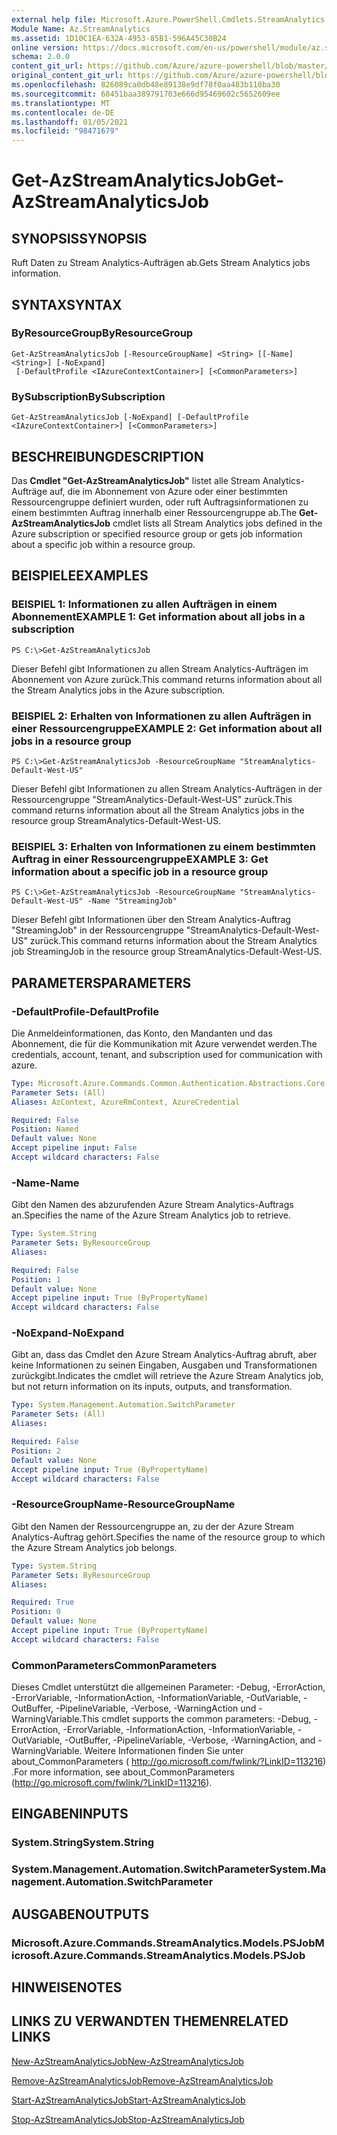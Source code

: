 ```yaml
---
external help file: Microsoft.Azure.PowerShell.Cmdlets.StreamAnalytics.dll-Help.xml
Module Name: Az.StreamAnalytics
ms.assetid: 1D10C1EA-632A-4953-85B1-596A45C30B24
online version: https://docs.microsoft.com/en-us/powershell/module/az.streamanalytics/get-azstreamanalyticsjob
schema: 2.0.0
content_git_url: https://github.com/Azure/azure-powershell/blob/master/src/StreamAnalytics/StreamAnalytics/help/Get-AzStreamAnalyticsJob.md
original_content_git_url: https://github.com/Azure/azure-powershell/blob/master/src/StreamAnalytics/StreamAnalytics/help/Get-AzStreamAnalyticsJob.md
ms.openlocfilehash: 826089ca0db48e89138e9df78f0aa483b110ba30
ms.sourcegitcommit: 68451baa389791703e666d95469602c5652609ee
ms.translationtype: MT
ms.contentlocale: de-DE
ms.lasthandoff: 01/05/2021
ms.locfileid: "98471679"
---
```

# <span data-ttu-id="5459a-101">Get-AzStreamAnalyticsJob</span><span class="sxs-lookup"><span data-stu-id="5459a-101">Get-AzStreamAnalyticsJob</span></span>

## <span data-ttu-id="5459a-102">SYNOPSIS</span><span class="sxs-lookup"><span data-stu-id="5459a-102">SYNOPSIS</span></span>
<span data-ttu-id="5459a-103">Ruft Daten zu Stream Analytics-Aufträgen ab.</span><span class="sxs-lookup"><span data-stu-id="5459a-103">Gets Stream Analytics jobs information.</span></span>

## <span data-ttu-id="5459a-104">SYNTAX</span><span class="sxs-lookup"><span data-stu-id="5459a-104">SYNTAX</span></span>

### <span data-ttu-id="5459a-105">ByResourceGroup</span><span class="sxs-lookup"><span data-stu-id="5459a-105">ByResourceGroup</span></span>
```
Get-AzStreamAnalyticsJob [-ResourceGroupName] <String> [[-Name] <String>] [-NoExpand]
 [-DefaultProfile <IAzureContextContainer>] [<CommonParameters>]
```

### <span data-ttu-id="5459a-106">BySubscription</span><span class="sxs-lookup"><span data-stu-id="5459a-106">BySubscription</span></span>
```
Get-AzStreamAnalyticsJob [-NoExpand] [-DefaultProfile <IAzureContextContainer>] [<CommonParameters>]
```

## <span data-ttu-id="5459a-107">BESCHREIBUNG</span><span class="sxs-lookup"><span data-stu-id="5459a-107">DESCRIPTION</span></span>
<span data-ttu-id="5459a-108">Das **Cmdlet "Get-AzStreamAnalyticsJob"** listet alle Stream Analytics-Aufträge auf, die im Abonnement von Azure oder einer bestimmten Ressourcengruppe definiert wurden, oder ruft Auftragsinformationen zu einem bestimmten Auftrag innerhalb einer Ressourcengruppe ab.</span><span class="sxs-lookup"><span data-stu-id="5459a-108">The **Get-AzStreamAnalyticsJob** cmdlet lists all Stream Analytics jobs defined in the Azure subscription or specified resource group or gets job information about a specific job within a resource group.</span></span>

## <span data-ttu-id="5459a-109">BEISPIELE</span><span class="sxs-lookup"><span data-stu-id="5459a-109">EXAMPLES</span></span>

### <span data-ttu-id="5459a-110">BEISPIEL 1: Informationen zu allen Aufträgen in einem Abonnement</span><span class="sxs-lookup"><span data-stu-id="5459a-110">EXAMPLE 1: Get information about all jobs in a subscription</span></span>
```
PS C:\>Get-AzStreamAnalyticsJob
```

<span data-ttu-id="5459a-111">Dieser Befehl gibt Informationen zu allen Stream Analytics-Aufträgen im Abonnement von Azure zurück.</span><span class="sxs-lookup"><span data-stu-id="5459a-111">This command returns information about all the Stream Analytics jobs in the Azure subscription.</span></span>

### <span data-ttu-id="5459a-112">BEISPIEL 2: Erhalten von Informationen zu allen Aufträgen in einer Ressourcengruppe</span><span class="sxs-lookup"><span data-stu-id="5459a-112">EXAMPLE 2: Get information about all jobs in a resource group</span></span>
```
PS C:\>Get-AzStreamAnalyticsJob -ResourceGroupName "StreamAnalytics-Default-West-US"
```

<span data-ttu-id="5459a-113">Dieser Befehl gibt Informationen zu allen Stream Analytics-Aufträgen in der Ressourcengruppe "StreamAnalytics-Default-West-US" zurück.</span><span class="sxs-lookup"><span data-stu-id="5459a-113">This command returns information about all the Stream Analytics jobs in the resource group StreamAnalytics-Default-West-US.</span></span>

### <span data-ttu-id="5459a-114">BEISPIEL 3: Erhalten von Informationen zu einem bestimmten Auftrag in einer Ressourcengruppe</span><span class="sxs-lookup"><span data-stu-id="5459a-114">EXAMPLE 3: Get information about a specific job in a resource group</span></span>
```
PS C:\>Get-AzStreamAnalyticsJob -ResourceGroupName "StreamAnalytics-Default-West-US" -Name "StreamingJob"
```

<span data-ttu-id="5459a-115">Dieser Befehl gibt Informationen über den Stream Analytics-Auftrag "StreamingJob" in der Ressourcengruppe "StreamAnalytics-Default-West-US" zurück.</span><span class="sxs-lookup"><span data-stu-id="5459a-115">This command returns information about the Stream Analytics job StreamingJob in the resource group StreamAnalytics-Default-West-US.</span></span>

## <span data-ttu-id="5459a-116">PARAMETERS</span><span class="sxs-lookup"><span data-stu-id="5459a-116">PARAMETERS</span></span>

### <span data-ttu-id="5459a-117">-DefaultProfile</span><span class="sxs-lookup"><span data-stu-id="5459a-117">-DefaultProfile</span></span>
<span data-ttu-id="5459a-118">Die Anmeldeinformationen, das Konto, den Mandanten und das Abonnement, die für die Kommunikation mit Azure verwendet werden.</span><span class="sxs-lookup"><span data-stu-id="5459a-118">The credentials, account, tenant, and subscription used for communication with azure.</span></span>

```yaml
Type: Microsoft.Azure.Commands.Common.Authentication.Abstractions.Core.IAzureContextContainer
Parameter Sets: (All)
Aliases: AzContext, AzureRmContext, AzureCredential

Required: False
Position: Named
Default value: None
Accept pipeline input: False
Accept wildcard characters: False
```

### <span data-ttu-id="5459a-119">-Name</span><span class="sxs-lookup"><span data-stu-id="5459a-119">-Name</span></span>
<span data-ttu-id="5459a-120">Gibt den Namen des abzurufenden Azure Stream Analytics-Auftrags an.</span><span class="sxs-lookup"><span data-stu-id="5459a-120">Specifies the name of the Azure Stream Analytics job to retrieve.</span></span>

```yaml
Type: System.String
Parameter Sets: ByResourceGroup
Aliases:

Required: False
Position: 1
Default value: None
Accept pipeline input: True (ByPropertyName)
Accept wildcard characters: False
```

### <span data-ttu-id="5459a-121">-NoExpand</span><span class="sxs-lookup"><span data-stu-id="5459a-121">-NoExpand</span></span>
<span data-ttu-id="5459a-122">Gibt an, dass das Cmdlet den Azure Stream Analytics-Auftrag abruft, aber keine Informationen zu seinen Eingaben, Ausgaben und Transformationen zurückgibt.</span><span class="sxs-lookup"><span data-stu-id="5459a-122">Indicates the cmdlet will retrieve the Azure Stream Analytics job, but not return information on its inputs, outputs, and transformation.</span></span>

```yaml
Type: System.Management.Automation.SwitchParameter
Parameter Sets: (All)
Aliases:

Required: False
Position: 2
Default value: None
Accept pipeline input: True (ByPropertyName)
Accept wildcard characters: False
```

### <span data-ttu-id="5459a-123">-ResourceGroupName</span><span class="sxs-lookup"><span data-stu-id="5459a-123">-ResourceGroupName</span></span>
<span data-ttu-id="5459a-124">Gibt den Namen der Ressourcengruppe an, zu der der Azure Stream Analytics-Auftrag gehört.</span><span class="sxs-lookup"><span data-stu-id="5459a-124">Specifies the name of the resource group to which the Azure Stream Analytics job belongs.</span></span>

```yaml
Type: System.String
Parameter Sets: ByResourceGroup
Aliases:

Required: True
Position: 0
Default value: None
Accept pipeline input: True (ByPropertyName)
Accept wildcard characters: False
```

### <span data-ttu-id="5459a-125">CommonParameters</span><span class="sxs-lookup"><span data-stu-id="5459a-125">CommonParameters</span></span>
<span data-ttu-id="5459a-126">Dieses Cmdlet unterstützt die allgemeinen Parameter: -Debug, -ErrorAction, -ErrorVariable, -InformationAction, -InformationVariable, -OutVariable, -OutBuffer, -PipelineVariable, -Verbose, -WarningAction und -WarningVariable.</span><span class="sxs-lookup"><span data-stu-id="5459a-126">This cmdlet supports the common parameters: -Debug, -ErrorAction, -ErrorVariable, -InformationAction, -InformationVariable, -OutVariable, -OutBuffer, -PipelineVariable, -Verbose, -WarningAction, and -WarningVariable.</span></span> <span data-ttu-id="5459a-127">Weitere Informationen finden Sie unter about_CommonParameters ( http://go.microsoft.com/fwlink/?LinkID=113216) .</span><span class="sxs-lookup"><span data-stu-id="5459a-127">For more information, see about_CommonParameters (http://go.microsoft.com/fwlink/?LinkID=113216).</span></span>

## <span data-ttu-id="5459a-128">EINGABEN</span><span class="sxs-lookup"><span data-stu-id="5459a-128">INPUTS</span></span>

### <span data-ttu-id="5459a-129">System.String</span><span class="sxs-lookup"><span data-stu-id="5459a-129">System.String</span></span>

### <span data-ttu-id="5459a-130">System.Management.Automation.SwitchParameter</span><span class="sxs-lookup"><span data-stu-id="5459a-130">System.Management.Automation.SwitchParameter</span></span>

## <span data-ttu-id="5459a-131">AUSGABEN</span><span class="sxs-lookup"><span data-stu-id="5459a-131">OUTPUTS</span></span>

### <span data-ttu-id="5459a-132">Microsoft.Azure.Commands.StreamAnalytics.Models.PSJob</span><span class="sxs-lookup"><span data-stu-id="5459a-132">Microsoft.Azure.Commands.StreamAnalytics.Models.PSJob</span></span>

## <span data-ttu-id="5459a-133">HINWEISE</span><span class="sxs-lookup"><span data-stu-id="5459a-133">NOTES</span></span>

## <span data-ttu-id="5459a-134">LINKS ZU VERWANDTEN THEMEN</span><span class="sxs-lookup"><span data-stu-id="5459a-134">RELATED LINKS</span></span>

[<span data-ttu-id="5459a-135">New-AzStreamAnalyticsJob</span><span class="sxs-lookup"><span data-stu-id="5459a-135">New-AzStreamAnalyticsJob</span></span>](./New-AzStreamAnalyticsJob.md)

[<span data-ttu-id="5459a-136">Remove-AzStreamAnalyticsJob</span><span class="sxs-lookup"><span data-stu-id="5459a-136">Remove-AzStreamAnalyticsJob</span></span>](./Remove-AzStreamAnalyticsJob.md)

[<span data-ttu-id="5459a-137">Start-AzStreamAnalyticsJob</span><span class="sxs-lookup"><span data-stu-id="5459a-137">Start-AzStreamAnalyticsJob</span></span>](./Start-AzStreamAnalyticsJob.md)

[<span data-ttu-id="5459a-138">Stop-AzStreamAnalyticsJob</span><span class="sxs-lookup"><span data-stu-id="5459a-138">Stop-AzStreamAnalyticsJob</span></span>](./Stop-AzStreamAnalyticsJob.md)


